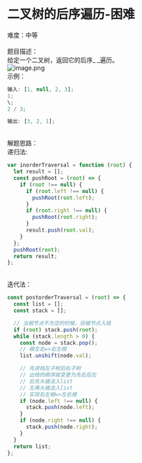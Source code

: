# 二叉树的后序遍历-困难

难度：中等<br />
<br />题目描述：<br />给定一个二叉树，返回它的后序\_ \_遍历。<br />![image.png](https://cdn.nlark.com/yuque/0/2020/png/218767/1590459025272-8cfde5b7-2dad-4ece-a8f9-701e3ffb3c3d.png#align=left&display=inline&height=291&margin=%5Bobject%20Object%5D&name=image.png&originHeight=582&originWidth=1142&size=374891&status=done&style=none&width=571)<br />示例：

```javascript
输入: [1, null, 2, 3];
1;
\;
2 / 3;

输出: [3, 2, 1];
```

<br />解题思路：<br />递归法:

```javascript
var inorderTraversal = function (root) {
  let result = [];
  const pushRoot = (root) => {
    if (root !== null) {
      if (root.left !== null) {
        pushRoot(root.left);
      }
      if (root.right !== null) {
        pushRoot(root.right);
      }
      result.push(root.val);
    }
  };
  pushRoot(root);
  return result;
};
```

<br />迭代法：

```javascript
const postorderTraversal = (root) => {
  const list = [];
  const stack = [];

  // 当根节点不为空的时候，将根节点入栈
  if (root) stack.push(root);
  while (stack.length > 0) {
    const node = stack.pop();
    // 根左右=>右左根
    list.unshift(node.val);

    // 先进栈左子树后右子树
    // 出栈的顺序就变更为先右后左
    // 右先头插法入list
    // 左再头插法入list
    // 实现右左根=>左右根
    if (node.left !== null) {
      stack.push(node.left);
    }
    if (node.right !== null) {
      stack.push(node.right);
    }
  }
  return list;
};
```
